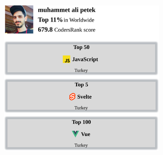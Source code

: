 ![codersrank.com profile widget](https://raw.githubusercontent.com/malipetek/malipetek/master/codersrank.svg)
